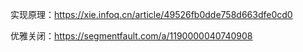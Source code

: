 
实现原理：https://xie.infoq.cn/article/49526fb0dde758d663dfe0cd0

优雅关闭：https://segmentfault.com/a/1190000040740908
